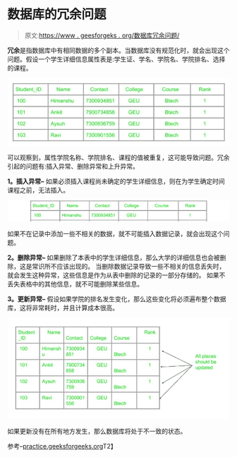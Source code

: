 # 数据库的冗余问题

> 原文:[https://www . geesforgeks . org/数据库冗余问题/](https://www.geeksforgeeks.org/the-problem-of-redundancy-in-database/)

**冗余**是指数据库中有相同数据的多个副本。当数据库没有规范化时，就会出现这个问题。假设一个学生详细信息属性表是:学生证、学名、学院名、学院排名、选择的课程。

![](img/d21c53c2ab4c8396f5af998ce8458a22.png)

可以观察到，属性学院名称、学院排名、课程的值被重复，这可能导致问题。冗余引起的问题有:插入异常、删除异常和上升异常。

**1。插入异常–**
如果必须插入课程尚未确定的学生详细信息，则在为学生确定时间课程之前，无法插入。

![](img/410a068c5376dc1d010a5fc7ce00c05e.png)

如果不在记录中添加一些不相关的数据，就不可能插入数据记录，就会出现这个问题。

**2。删除异常–**
如果删除了本表中的学生详细信息，那么大学的详细信息也会被删除，这是常识所不应该出现的。
当删除数据记录导致一些不相关的信息丢失时，就会发生这种异常，这些信息是作为从表中删除的记录的一部分存储的。
如果不丢失表格中的其他信息，就不可能删除某些信息。

**3。更新异常–**
假设如果学院的排名发生变化，那么这些变化将必须遍布整个数据库，这将非常耗时，并且计算成本很高。

![](img/f8f953a382b7fd4da98be3f61735e5bb.png)

如果更新没有在所有地方发生，那么数据库将处于不一致的状态。

参考–[practice.geeksforgeeks.org](https://practice.geeksforgeeks.org/problems/what-are-the-different-issues-which-may-arise-due-to-redundancy-in-a-database-relation)T2】